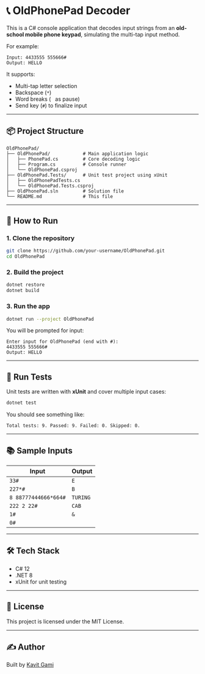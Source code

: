 # 📞 OldPhonePad Decoder

This is a C# console application that decodes input strings from an **old-school mobile phone keypad**, simulating the multi-tap input method.

For example:
```
Input: 4433555 555666#
Output: HELLO
```

It supports:
- Multi-tap letter selection
- Backspace (`*`)
- Word breaks (` ` as pause)
- Send key (`#`) to finalize input

---

## 📦 Project Structure

```
OldPhonePad/
├── OldPhonePad/            # Main application logic
│   ├── PhonePad.cs         # Core decoding logic
│   ├── Program.cs          # Console runner
│   └── OldPhonePad.csproj
├── OldPhonePad.Tests/      # Unit test project using xUnit
│   ├── OldPhonePadTests.cs
│   └── OldPhonePad.Tests.csproj
├── OldPhonePad.sln         # Solution file
└── README.md               # This file
```

---

## 🚀 How to Run

### 1. Clone the repository
```bash
git clone https://github.com/your-username/OldPhonePad.git
cd OldPhonePad
```

### 2. Build the project
```bash
dotnet restore
dotnet build
```

### 3. Run the app
```bash
dotnet run --project OldPhonePad
```

You will be prompted for input:
```
Enter input for OldPhonePad (end with #):
4433555 555666#
Output: HELLO
```

---

## 🧪 Run Tests

Unit tests are written with **xUnit** and cover multiple input cases:

```bash
dotnet test
```

You should see something like:
```
Total tests: 9. Passed: 9. Failed: 0. Skipped: 0.
```

---

## 📚 Sample Inputs

| Input                      | Output  |
|---------------------------|---------|
| `33#`                     | `E`     |
| `227*#`                   | `B`     |
| `8 88777444666*664#`      | `TURING`|
| `222 2 22#`               | `CAB`   |
| `1#`                      | `&`     |
| `0#`                      | ` `     |

---

## 🛠 Tech Stack

- C# 12
- .NET 8
- xUnit for unit testing

---

## 📄 License

This project is licensed under the MIT License.

---

## ✍️ Author

Built by [Kavit Gami](https://github.com/kavitgami)
